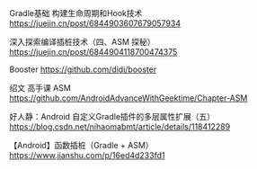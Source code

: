 


Gradle基础 构建生命周期和Hook技术
https://juejin.cn/post/6844903607679057934

深入探索编译插桩技术（四、ASM 探秘）
https://juejin.cn/post/6844904118700474375

Booster
https://github.com/didi/booster

绍文 高手课 ASM
https://github.com/AndroidAdvanceWithGeektime/Chapter-ASM

好人静：Android 自定义Gradle插件的多层属性扩展（五）
https://blog.csdn.net/nihaomabmt/article/details/118412289

【Android】函数插桩（Gradle + ASM）
https://www.jianshu.com/p/16ed4d233fd1
